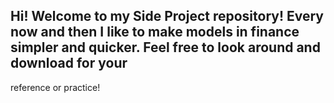 ## Hi! Welcome to my Side Project repository! Every now and then I like to make models in finance simpler and quicker. Feel free to look around and download for your
reference or practice!
